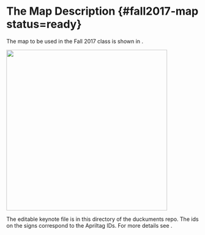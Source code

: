 # The Map Description {#fall2017-map status=ready}


The map to be used in the Fall 2017 class is shown in [](#fig:2017-map).

<div figure-id="fig:2017-map" figure-caption="The map to be used in the Fall 2017 class ">
  <img src="duckietown5x6.jpg" style='width: 30em; height:auto'/>
</div>


The editable keynote file is in this directory of the duckuments repo. The ids on the signs correspond to the Apriltag IDs. For more details see [](#signage).
